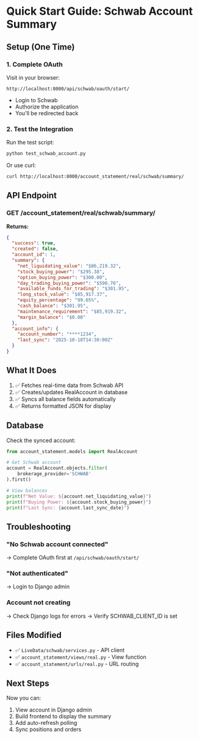 # Quick Start Guide: Schwab Account Summary

## Setup (One Time)

### 1. Complete OAuth
Visit in your browser:
```
http://localhost:8000/api/schwab/oauth/start/
```
- Login to Schwab
- Authorize the application
- You'll be redirected back

### 2. Test the Integration
Run the test script:
```bash
python test_schwab_account.py
```

Or use curl:
```bash
curl http://localhost:8000/account_statement/real/schwab/summary/
```

## API Endpoint

### GET /account_statement/real/schwab/summary/

**Returns:**
```json
{
  "success": true,
  "created": false,
  "account_id": 1,
  "summary": {
    "net_liquidating_value": "$86,219.32",
    "stock_buying_power": "$295.38",
    "option_buying_power": "$300.00",
    "day_trading_buying_power": "$590.76",
    "available_funds_for_trading": "$301.95",
    "long_stock_value": "$85,917.37",
    "equity_percentage": "99.65%",
    "cash_balance": "$301.95",
    "maintenance_requirement": "$85,919.32",
    "margin_balance": "$0.00"
  },
  "account_info": {
    "account_number": "****1234",
    "last_sync": "2025-10-18T14:30:00Z"
  }
}
```

## What It Does

1. ✅ Fetches real-time data from Schwab API
2. ✅ Creates/updates RealAccount in database
3. ✅ Syncs all balance fields automatically
4. ✅ Returns formatted JSON for display

## Database

Check the synced account:
```python
from account_statement.models import RealAccount

# Get Schwab account
account = RealAccount.objects.filter(
    brokerage_provider='SCHWAB'
).first()

# View balances
print(f"Net Value: ${account.net_liquidating_value}")
print(f"Buying Power: ${account.stock_buying_power}")
print(f"Last Sync: {account.last_sync_date}")
```

## Troubleshooting

### "No Schwab account connected"
→ Complete OAuth first at `/api/schwab/oauth/start/`

### "Not authenticated"
→ Login to Django admin

### Account not creating
→ Check Django logs for errors
→ Verify SCHWAB_CLIENT_ID is set

## Files Modified

- ✅ `LiveData/schwab/services.py` - API client
- ✅ `account_statement/views/real.py` - View function
- ✅ `account_statement/urls/real.py` - URL routing

## Next Steps

Now you can:
1. View account in Django admin
2. Build frontend to display the summary
3. Add auto-refresh polling
4. Sync positions and orders
